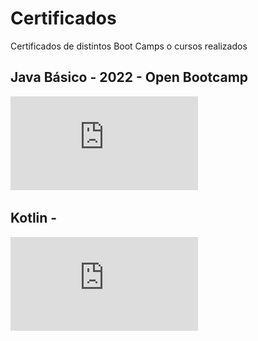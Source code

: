 # Certificados
Certificados de distintos Boot Camps o cursos realizados

## Java Básico - 2022 - Open Bootcamp
![1](https://github.com/Azaharabl/Certificados/blob/main/Documentos/JavaBasico.pdf)
## Kotlin - 
![2](https://github.com/Azaharabl/Certificados/blob/main/Documentos/Kotlin.pdf)
